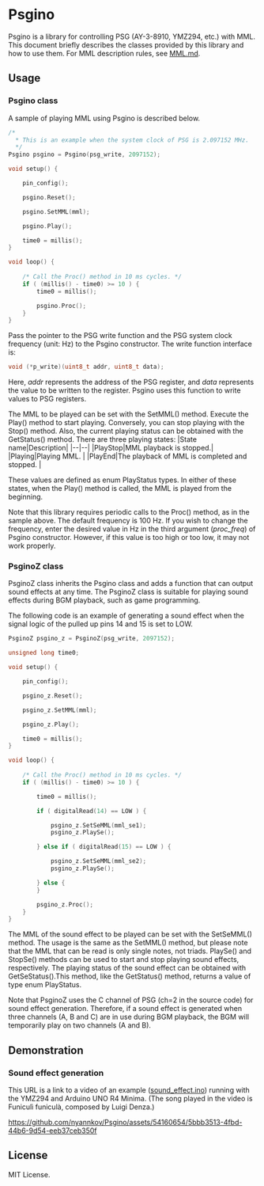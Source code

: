 # Psgino

Psgino is a library for controlling PSG (AY-3-8910, YMZ294, etc.) with MML.
This document briefly describes the classes provided by this library and how to use them. 
For MML description rules, see [MML.md](/MML.md).

## Usage

### Psgino class

A sample of playing MML using Psgino is described below.

```c
/*
  * This is an example when the system clock of PSG is 2.097152 MHz.
  */
Psgino psgino = Psgino(psg_write, 2097152);

void setup() {

    pin_config();

    psgino.Reset();

    psgino.SetMML(mml);

    psgino.Play();

    time0 = millis();
}

void loop() {
    
    /* Call the Proc() method in 10 ms cycles. */
    if ( (millis() - time0) >= 10 ) {
        time0 = millis();

        psgino.Proc();
    }
}
```

Pass the pointer to the PSG write function and the PSG system clock frequency (unit: Hz) to the Psgino constructor.
The write function interface is:
```c
void (*p_write)(uint8_t addr, uint8_t data);
```
Here, *addr* represents the address of the PSG register, and *data* represents the value to be written to the register.
Psgino uses this function to write values to PSG registers.

The MML to be played can be set with the SetMML() method. Execute the Play() method to start playing. 
Conversely, you can stop playing with the Stop() method. Also, the current playing status can be obtained with the GetStatus() method. There are three playing states:
|State name|Description|
|--|--|
|PlayStop|MML playback is stopped.|
|Playing|Playing MML. |
|PlayEnd|The playback of MML is completed and stopped. |

These values are defined as enum PlayStatus types. In either of these states, when the Play() method is called, the MML is played from the beginning.

Note that this library requires periodic calls to the Proc() method, as in the sample above. The default frequency is 100 Hz. If you wish to change the frequency, enter the desired value in Hz in the third argument (*proc_freq*) of Psgino constructor. However, if this value is too high or too low, it may not work properly.

### PsginoZ class

PsginoZ class inherits the Psgino class and adds a function that can output sound effects at any time.
The PsginoZ class is suitable for playing sound effects during BGM playback, such as game programming.

The following code is an example of generating a sound effect when the signal logic of the pulled up pins 14 and 15 is set to LOW.

```c
PsginoZ psgino_z = PsginoZ(psg_write, 2097152);

unsigned long time0;

void setup() {

    pin_config();

    psgino_z.Reset();

    psgino_z.SetMML(mml);

    psgino_z.Play();

    time0 = millis();
}

void loop() {
    
    /* Call the Proc() method in 10 ms cycles. */
    if ( (millis() - time0) >= 10 ) {

        time0 = millis();

        if ( digitalRead(14) == LOW ) {

            psgino_z.SetSeMML(mml_se1);
            psgino_z.PlaySe();

        } else if ( digitalRead(15) == LOW ) {

            psgino_z.SetSeMML(mml_se2);
            psgino_z.PlaySe();

        } else {
        }

        psgino_z.Proc();
    }
}
```

The MML of the sound effect to be played can be set with the SetSeMML() method. The usage is the same as the SetMML() method, but please note that the MML that can be read is only single notes, not triads.
PlaySe() and StopSe() methods can be used to start and stop playing sound effects, respectively. The playing status of the sound effect can be obtained with GetSeStatus().This method, like the GetStatus() method, returns a value of type enum PlayStatus.

Note that PsginoZ uses the C channel of PSG (ch=2 in the source code) for sound effect generation. Therefore, if a sound effect is generated when three channels (A, B and C) are in use during BGM playback, the BGM will temporarily play on two channels (A and B).

## Demonstration

### Sound effect generation

This URL is a link to a video of an example ([sound_effect.ino](/examples/sound_effect)) running with the YMZ294 and Arduino UNO R4 Minima.
(The song played in the video is Funiculì funiculà, composed by Luigi Denza.)

https://github.com/nyannkov/Psgino/assets/54160654/5bbb3513-4fbd-44b6-9d54-eeb37ceb350f

## License

MIT License.
